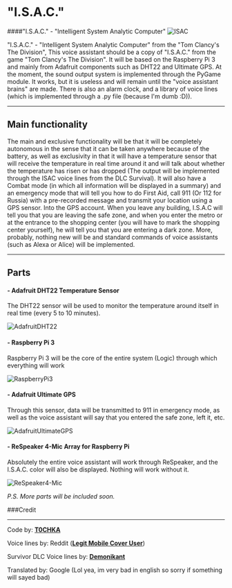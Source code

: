 # "I.S.A.C."
####"I.S.A.C." - "Intelligent System Analytic Computer"
![ISAC](https://preview.redd.it/1ejpa2nuwyj21.jpg?width=1280&format=pjpg&auto=webp&s=4ca7c246d1a0f85af64ccb9f636e8415ba321f24)

"I.S.A.C." - "Intelligent System Analytic Computer" from the "Tom Clancy's The Division",
This voice assistant should be a copy of "I.S.A.C." from the game "Tom Clancy's The Division".
It will be based on the Raspberry Pi 3 and mainly from Adafruit components such as DHT22 and Ultimate GPS.
At the moment, the sound output system is implemented through the PyGame module.
It works, but it is useless and will remain until the "voice assistant brains" are made.
There is also an alarm clock, and a library of voice lines (which is implemented through a .py file (because I'm dumb :D)).

---

## Main functionality

The main and exclusive functionality will be that it will be completely autonomous in the sense that it can be taken
anywhere because of the battery, as well as exclusivity in that it will have a temperature sensor that will receive the
temperature in real time around it and will talk about whether the temperature has risen or has dropped (The output will
be implemented through the ISAC voice lines from the DLC Survival). It will also have a Combat mode (in which all
information will be displayed in a summary) and an emergency mode that will tell you how to do First Aid, call 911
(Or 112 for Russia) with a pre-recorded message and transmit your location using a GPS sensor. Into the GPS account.
When you leave any building, I.S.A.C will tell you that you are leaving the safe zone, and when you enter the metro or
at the entrance to the shopping center (you will have to mark the shopping center yourself), he will tell you that you
are entering a dark zone. More, probably, nothing new will be and standard commands of voice assistants (such as Alexa
or Alice) will be implemented.

---

## Parts

#### - Adafruit DHT22 Temperature Sensor
The DHT22 sensor will be used to monitor the temperature around itself in real time (every 5 to 10 minutes).

![AdafruitDHT22](https://i.ibb.co/26qtpD8/DOC004553860.jpg)
#### - Raspberry Pi 3
Raspberry Pi 3 will be the core of the entire system (Logic) through which everything will work

![RaspberryPi3](https://i.ibb.co/0Bph7DL/877fb653-7b43-4931-9cee-977a22571f65-3b-Angle-2-refresh.jpg)
#### - Adafruit Ultimate GPS

Through this sensor, data will be transmitted to 911 in emergency mode, as well as the voice assistant will say that you entered the safe zone, left it, etc.

![AdafruitUltimateGPS](https://i.ibb.co/19k27WR/746-11.jpg)
#### - ReSpeaker 4-Mic Array for Raspberry Pi
Absolutely the entire voice assistant will work through ReSpeaker, and the I.S.A.C. color will also be displayed. Nothing will work without it.

![ReSpeaker4-Mic](https://i.ibb.co/hF1jV2w/762071839-w600-h600-762071839.jpg)

*P.S. More parts will be included soon.*

###Credit

---
Code by: **[T0CHKA](https://twitter.com/t0chka2020)**

Voice lines by: Reddit ([**Legit Mobile Cover User**](https://www.reddit.com/r/thedivision/comments/4dco39/all_isac_voice_lines_all_languages/))

Survivor DLC Voice lines by: **[Demonikant]()**

Translated by:  Google (Lol yea, im very bad in english so sorry if something will sayed bad)
